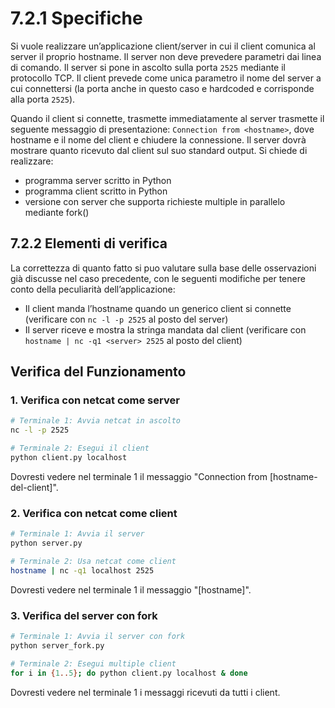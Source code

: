 # 7.2.1 Specifiche
Si vuole realizzare un’applicazione client/server in cui il client comunica al server il
proprio hostname. Il server non deve prevedere parametri dai linea di comando. Il
server si pone in ascolto sulla porta `2525` mediante il protocollo TCP. Il client prevede
come unica parametro il nome del server a cui connettersi (la porta anche in questo
caso e hardcoded e corrisponde alla porta `2525`).

Quando il client si connette, trasmette immediatamente al server trasmette il seguente messaggio di presentazione: `Connection from <hostname>`, dove hostname e il nome del client e chiudere la connessione. Il server dovrà mostrare quanto ricevuto dal client sul suo standard output.
Si chiede di realizzare:
- programma server scritto in Python
- programma client scritto in Python
- versione con server che supporta richieste multiple in parallelo mediante fork()

## 7.2.2 Elementi di verifica
La correttezza di quanto fatto si puo valutare sulla base delle osservazioni già discusse nel caso precedente, con le seguenti modifiche per tenere conto della peculiarità dell’applicazione:
- Il client manda l’hostname quando un generico client si connette (verificare con
`nc -l -p 2525` al posto del server)
- Il server riceve e mostra la stringa mandata dal client (verificare con `hostname | nc -q1 <server> 2525` al posto del client)

## Verifica del Funzionamento

### 1. Verifica con netcat come server

```bash
# Terminale 1: Avvia netcat in ascolto
nc -l -p 2525

# Terminale 2: Esegui il client
python client.py localhost
```

Dovresti vedere nel terminale 1 il messaggio "Connection from [hostname-del-client]".

### 2. Verifica con netcat come client

```bash
# Terminale 1: Avvia il server
python server.py

# Terminale 2: Usa netcat come client
hostname | nc -q1 localhost 2525
```

Dovresti vedere nel terminale 1 il messaggio "[hostname]".

### 3. Verifica del server con fork

```bash
# Terminale 1: Avvia il server con fork
python server_fork.py

# Terminale 2: Esegui multiple client
for i in {1..5}; do python client.py localhost & done
```

Dovresti vedere nel terminale 1 i messaggi ricevuti da tutti i client.